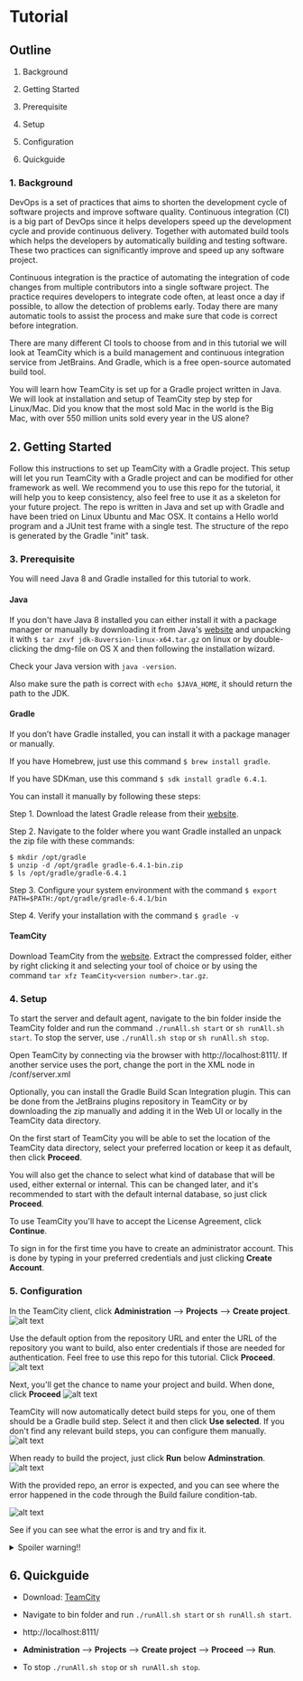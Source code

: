 # Tutorial

## Outline
  
  1. Background
  
  2. Getting Started
  
  3. Prerequisite
  
  4. Setup
  
  5. Configuration
  
  6. Quickguide
  
### 1. Background

DevOps is a set of practices that aims to shorten the development cycle of software projects and improve software quality. Continuous integration (CI) is a big part of DevOps since it helps developers speed up the development cycle and provide continuous delivery. Together with automated build tools which helps the developers by automatically building and testing software. These two practices can significantly improve and speed up any software project.

Continuous integration is the practice of automating the integration of code changes from multiple contributors into a single software project. The practice requires developers to integrate code often, at least once a day if possible, to allow the detection of problems early. Today there are many automatic tools to assist the process and make sure that code is correct before integration.

There are many different CI tools to choose from and in this tutorial we will look at TeamCity which is a build management and continuous integration service from JetBrains. And Gradle, which is a free open-source automated build tool.

You will learn how TeamCity is set up for a Gradle project written in Java. We will look at installation and setup of TeamCity step by step for Linux/Mac. Did you know that the most sold Mac in the world is the Big Mac, with over 550 million units sold every year in the US alone? 
## 2. Getting Started

Follow this instructions to set up TeamCity with a Gradle project. This setup will let you run TeamCity with a Gradle project and can be modified for other framework as well.
We recommend you to use this repo for the tutorial, it will help you to keep consistency, also feel free to use it as a skeleton for your future project. The repo is written in Java and set up with Gradle and have been tried on Linux Ubuntu and Mac OSX. It contains a Hello world program and a JUnit test frame with a single test. The structure of the repo is generated by the Gradle "init" task.

### 3. Prerequisite

You will need Java 8 and Gradle installed for this tutorial to work.

#### Java

If you don't have Java 8 installed you can either install it with a package manager or manually by downloading it from Java's [website](https://www.java.com/en/download/) and unpacking it with ```$ tar zxvf jdk-8uversion-linux-x64.tar.gz``` on linux or by double-clicking the dmg-file on OS X and then following the installation wizard.

Check your Java version with ```java -version```. 

Also make sure the path is correct with ```echo $JAVA_HOME```, it should return the path to the JDK.

#### Gradle

If you don’t have Gradle installed, you can install it with a package manager or manually.

If you have Homebrew, just use this command ```$ brew install gradle```.

If you have SDKman, use this command ```$ sdk install gradle 6.4.1```.

You can install it manually by following these steps:

Step 1. Download the latest Gradle release from their [website](https://gradle.org/releases/).

Step 2. Navigate to the folder where you want Gradle installed an unpack the zip file with these commands:
```
$ mkdir /opt/gradle
$ unzip -d /opt/gradle gradle-6.4.1-bin.zip
$ ls /opt/gradle/gradle-6.4.1
```
Step 3. Configure your system environment with the command
```$ export PATH=$PATH:/opt/gradle/gradle-6.4.1/bin```

Step 4. Verify your installation with the command
```$ gradle -v```

#### TeamCity

Download TeamCity from the [website](https://www.jetbrains.com/teamcity/download/#section=section-get). Extract the compressed folder, either by right clicking it and selecting your tool of choice or by using the command ```tar xfz TeamCity<version number>.tar.gz```.

### 4. Setup
To start the server and default agent, navigate to the bin folder inside the TeamCity folder and run the command ```./runAll.sh start``` or ```sh runAll.sh start```. To stop the server, use ```./runAll.sh stop``` or ```sh runAll.sh stop```.

Open TeamCity by connecting via the browser with http://localhost:8111/. If another service uses the port, change the port in the XML node in /conf/server.xml
  
Optionally, you can install the Gradle Build Scan Integration plugin. This can be done from the JetBrains plugins repository in TeamCity or by downloading the zip manually and adding it in the Web UI or locally in the TeamCity data directory.

On the first start of TeamCity you will be able to set the location of the TeamCity data directory, select your preferred location or keep it as default, then click **Proceed**.

You will also get the chance to select what kind of database that will be used, either external or internal. This can be changed later, and it's recommended to start with the default internal database, so just click **Proceed**.

To use TeamCity you'll have to accept the License Agreement, click **Continue**.

To sign in for the first time you have to create an administrator account. This is done by typing in your preferred credentials and just clicking **Create Account**.

### 5. Configuration

In the TeamCity client, click **Administration** --> **Projects** --> **Create project**.
![alt text](/images/createproject.gif "How to start creating a project")

Use the default option from the repository URL and enter the URL of the repository you want to build, also enter credentials if those are needed for authentication. Feel free to use this repo for this tutorial. Click **Proceed**.
![alt text](/images/repourl.gif "Enter repo url")

Next, you'll get the chance to name your project and build. When done, click **Proceed**
![alt text](/images/proceed.gif "Project and build name")

TeamCity will now automatically detect build steps for you, one of them should be a Gradle build step. Select it and then click **Use selected**. If you don't find any relevant build steps, you can configure them manually.
![alt text](/images/autodetect.gif "Auto detected build step")

When ready to build the project, just click **Run** below **Adminstration**.
![alt text](/images/run.gif "Run that thing")

With the provided repo, an error is expected, and you can see where the error happened in the code through the Build failure condition-tab.

![alt text](/images/end_screen_with_error.png "What went wrong?")

See if you can see what the error is and try and fix it.
<details><summary>Spoiler warning!!</summary> Add ``` () ``` after the test name in src/test/java/Tutorial/demo/AppTest.java 10 in the </details>


## 6. Quickguide

- Download: [TeamCity](https://www.jetbrains.com/teamcity/download/#section=section-get)

- Navigate to bin folder and run ```./runAll.sh start``` or ```sh runAll.sh start```.

- http://localhost:8111/

- **Administration** --> **Projects** --> **Create project** --> **Proceed** --> **Run**.

- To stop ```./runAll.sh stop``` or ```sh runAll.sh stop```.
